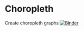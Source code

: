 # Choropleth
Create choropleth graphs [![Binder](https://mybinder.org/badge_logo.svg)](https://mybinder.org/v2/gh/ChampionApe/Choropleth/main?urlpath=lab)
